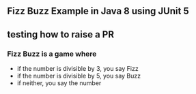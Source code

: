 ## Fizz Buzz Example in Java 8 using JUnit 5
## testing how to raise a PR

### Fizz Buzz is a game where
- if the number is divisible by 3, you say Fizz
- if the number is divisible by 5, you say Buzz
- if neither, you say the number
